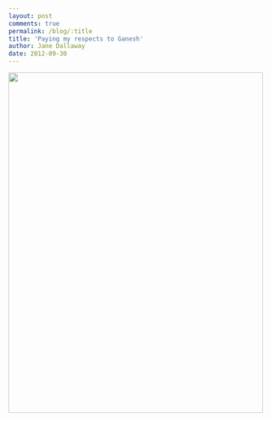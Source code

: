 ```yaml
---
layout: post
comments: true
permalink: /blog/:title
title: 'Paying my respects to Ganesh'
author: Jane Dallaway
date: 2012-09-30
---
```


<div>
<a href="http://static.skitters.dallaway.com/YRphoto.JPG">
<img width="500" src="http://static.skitters.dallaway.com/YRphoto.JPG.500.JPG" height="670">
</a>
</div>


 
    
